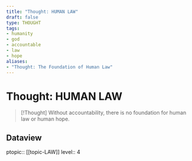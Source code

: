 ```yaml
---
title: "Thought: HUMAN LAW"
draft: false
type: THOUGHT
tags:
- humanity
- god
- accountable
- law
- hope
aliases:
- "Thought: The Foundation of Human Law"
---
```

# Thought: HUMAN LAW
> [!Thought]
> Without accountability, there is no foundation for human law or human hope.

## Dataview
ptopic:: [[topic-LAW]]
level:: 4
